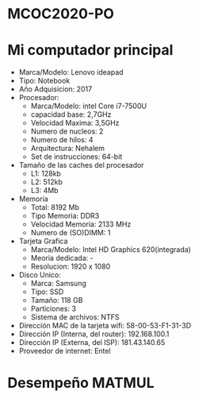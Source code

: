 # MCOC2020-PO

# Mi computador principal

* Marca/Modelo: Lenovo ideapad
* Tipo: Notebook
* Año Adquisicion: 2017
* Procesador:
  * Marca/Modelo: intel Core i7-7500U
  * capacidad base: 2,7GHz
  * Velocidad Maxima: 3,5GHz
  * Numero de nucleos: 2
  * Numero de hilos: 4
  * Arquitectura: Nehalem
  * Set de instrucciones: 64-bit
* Tamaño de las caches del procesador
  * L1: 128kb
  * L2: 512kb
  * L3: 4Mb
* Memoria
  * Total: 8192 Mb
  * Tipo Memoria: DDR3
  * Velocidad Memoria: 2133 MHz
  * Numero de (SO)DIMM: 1
* Tarjeta Grafica
  * Marca/Modelo: Intel HD Graphics 620(integrada)
  * Meoria dedicada: -
  * Resolucion: 1920 x 1080
* Disco Unico:
  * Marca: Samsung 
  * Tipo: SSD
  * Tamaño: 118 GB
  * Particiones: 3
  * Sistema de archivos: NTFS
* Dirección MAC de la tarjeta wifi: 58-00-53-F1-31-3D
* Dirección IP (Interna, del router): 192.168.100.1 
* Dirección IP (Externa, del ISP): 181.43.140.65
* Proveedor de internet: Entel

# Desempeño MATMUL

